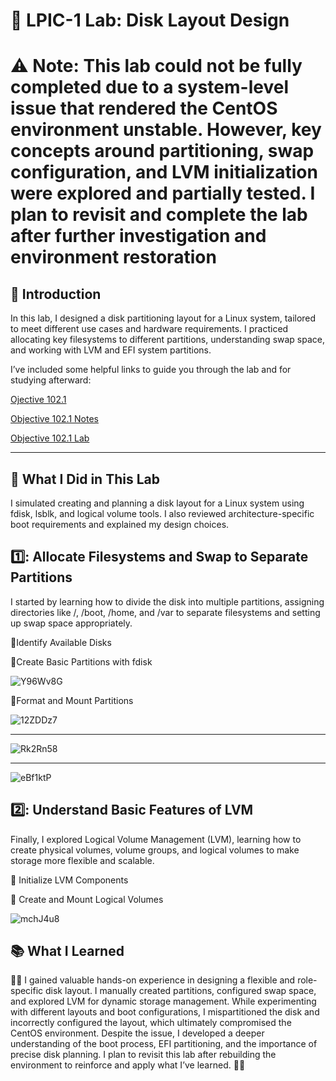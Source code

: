 # 💽 LPIC-1 Lab: Disk Layout Design 
# ⚠️ Note: This lab could not be fully completed due to a system-level issue that rendered the CentOS environment unstable. However, key concepts around partitioning, swap configuration, and LVM initialization were explored and partially tested. I plan to revisit and complete the lab after further investigation and environment restoration
## 📝 Introduction
In this lab, I designed a disk partitioning layout for a Linux system, tailored to meet different use cases and hardware requirements. I practiced allocating key filesystems to different partitions, understanding swap space, and working with LVM and EFI system partitions.

I’ve included some helpful links to guide you through the lab and for studying afterward:

[Ojective 102.1](https://www.lpi.org/our-certifications/exam-101-102-objectives/#102.1_Design_hard_disk_layout)

[Objective 102.1 Notes](https://1drv.ms/w/c/354f1c8d534fbced/EbMbgOosyTNGqT0F4gN5mQABwJOvi-IWub3HHxZX1hBwUA?e=zGLqhj)

[Objective 102.1 Lab](https://1drv.ms/w/c/354f1c8d534fbced/ERuF45SgDZJLuDj3YtOo67QBysILXQFi-YnuFxlJsUz96Q?e=14RDgm)

---

## 🚀 What I Did in This Lab
I simulated creating and planning a disk layout for a Linux system using fdisk, lsblk, and logical volume tools. I also reviewed architecture-specific boot requirements and explained my design choices.

## 1️⃣: Allocate Filesystems and Swap to Separate Partitions

I started by learning how to divide the disk into multiple partitions, assigning directories like /, /boot, /home, and /var to separate filesystems and setting up swap space appropriately.

🔹Identify Available Disks

🔹Create Basic Partitions with fdisk

![Y96Wv8G](https://github.com/user-attachments/assets/57d50501-f948-4cb1-930e-247e1409e3d2)

🔹Format and Mount Partitions

![12ZDDz7](https://github.com/user-attachments/assets/18c8a777-0123-4cbb-bfe3-953405230d7c)

---

![Rk2Rn58](https://github.com/user-attachments/assets/6da69803-4302-4df7-b7cf-d7c481a85f3b)

---

![eBf1ktP](https://github.com/user-attachments/assets/93b40dac-8ffb-4a99-947b-c2c9bf9fa340)

## 2️⃣: Understand Basic Features of LVM 

Finally, I explored Logical Volume Management (LVM), learning how to create physical volumes, volume groups, and logical volumes to make storage more flexible and scalable.

🔹 Initialize LVM Components

🔹 Create and Mount Logical Volumes

![mchJ4u8](https://github.com/user-attachments/assets/8336bc45-d1b5-4f03-a06e-a274f3961914)

## 📚 What I Learned
👨‍💻 I gained valuable hands-on experience in designing a flexible and role-specific disk layout. I manually created partitions, configured swap space, and explored LVM for dynamic storage management. While experimenting with different layouts and boot configurations, I mispartitioned the disk and incorrectly configured the layout, which ultimately compromised the CentOS environment. Despite the issue, I developed a deeper understanding of the boot process, EFI partitioning, and the importance of precise disk planning. I plan to revisit this lab after rebuilding the environment to reinforce and apply what I’ve learned. 🧰🐧
